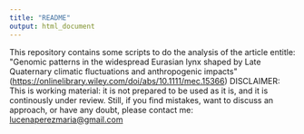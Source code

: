 ```yaml
---
title: "README"
output: html_document
---
```


This repository contains some scripts to do the analysis of the article entitle: "Genomic patterns in the widespread Eurasian lynx shaped by Late Quaternary climatic fluctuations and anthropogenic impacts" (https://onlinelibrary.wiley.com/doi/abs/10.1111/mec.15366)
DISCLAIMER: This is working material: it is not prepared to be used as it is, and it is continously under review.
Still, if you find mistakes, want to discuss an approach, or have any doubt, please contact me: lucenaperezmaria@gmail.com